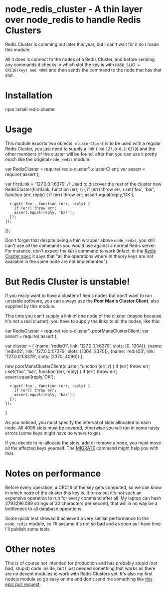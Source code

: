 node_redis_cluster - A thin layer over node_redis to handle Redis Clusters
===========================

Redis Cluster is comming out later this year, but I can't wait for it so I made this module.

All it does is connect to the nodes of a Redis Cluster, and before sending any commands it checks in which slot the key is with `HASH_SLOT = CRC16(key) mod 4096` and then sends the command to the node that has that slot.

Installation
===========================

  npm install redis-cluster

Usage
===========================

This module exports two objects. `clusterClient` is to be used with a regular Redis Cluster, you just need to supply a link (like `127.0.0.1:6379`) and the other members of the cluster will be found, after that you can use it pretty much like the original `node_redis` module:


  var RedisCluster = require('redis-cluster').clusterClient;
  var assert = require('assert');

  var firstLink = '127.0.0.1:6379' // Used to discover the rest of the cluster
  new RedisCluster(firstLink, function (err, r) {
    if (err) throw err;
    r.set('foo', 'bar', function (err, reply) {
      if (err) throw err;
      assert.equal(reply,'OK');

      r.get('foo', function (err, reply) {
        if (err) throw err;
        assert.equal(reply, 'bar');
      });
    });
  });

Don't forget that despite being a thin wrapper above `node_redis`, you still can't use all the commands you would use against a normal Redis server. For instance, don't expect the `KEYS` command to work (infact, in the [Redis Cluster spec](http://redis.io/topics/cluster-spec) it says that "all the operations where in theory keys are not available in the same node are not implemented").

But Redis Cluster is unstable!
===========================

If you really want to have a cluster of Redis nodes but don't want to run unstable software, you can always use the **Poor Man's Cluster Client**, also supplied by this module.

This time you can't supply a link of one node of the cluster (maybe because it's not a real cluster), you have to supply the links to all the nodes, like this:

  var RedisCluster = require('redis-cluster').poorMansClusterClient;
  var assert = require('assert');

  var cluster = [
    {name: 'redis01', link: '127.0.0.1:6379', slots: [0, 1364]},
    {name: 'redis02', link: '127.0.0.1:7379', slots: [1364, 2370]},
    {name: 'redis03', link: '127.0.0.1:8379', slots: [2370, 4096]}
  ]

  new poorMansClusterClient(cluster, function (err, r) {
    if (err) throw err;
    r.set('foo', 'bar', function (err, reply) {
      if (err) throw err;
      assert.equal(reply,'OK');

      r.get('foo', function (err, reply) {
        if (err) throw err;
        assert.equal(reply, 'bar');
      });
    });
  }

As you noticed, you must specify the interval of slots allocated to each node. All 4096 slots must be covered, otherwise you will run in some nasty errors (some keys might have no where to go).

If you decide to re-allocate the slots, add or remove a node, you must move all the affected keys yourself. The [MIGRATE](http://redis.io/commands/migrate) command might help you with that.

Notes on performance
===========================

Before every operation, a CRC16 of the key gets computed, so we can know in which node of the cluster this key is. It turns out it's not such an expensive operation to run for every command after all. My laptop can hash 2793296.089 strings of 32 characters per second, that will in no way be a bottleneck to all database operations.

Some quick test showed it achieved a very similar performance to the `node_redis` module, so I'll assume it's not so bad and as soon as I have time I'll publish some tests

Other notes
===========================

This is of course not intended for production and has probably stupid (not bad, stupid) code inside, but I just needed something that works as there are no decent modules to work with Redis Clusters yet. It's also my first nodejs module so go easy on me and don't send me something like [this epic pull request](https://github.com/zenorocha/jquery-boilerplate/pull/10).